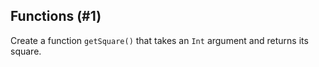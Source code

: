 ## Functions (#1)

Create a function `getSquare()` that takes an `Int` argument and
returns its square.